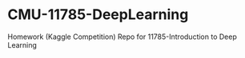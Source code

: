 # CMU-11785-DeepLearning
Homework (Kaggle Competition) Repo for 11785-Introduction to Deep Learning
